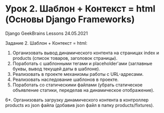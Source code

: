 # Урок 2. Шаблон + Контекст = html (Основы Django Frameworks)
Django GeekBrains Lessons 24.05.2021 

Задание 2. Шаблон + Контекст = html:
1. Организовать вывод динамического контента на страницах index и products (список товаров, заголовок страницы).
2. Поработать с шаблонными тегами и placeholder'ами (заглавные буквы, вывод текущей даты в шаблоне).
3. Реализовать в проекте механизмы работы c URL-адресами.
4. Реализовать наследование шаблонов в проекте.
5. Поработать со статическими файлами (убрать статическое объявление статики, переделав на динамическое отображение).

6*. Организовать загрузку динамического контента в контроллер products из json файла (добавив json файл в папку products/fixtures).

